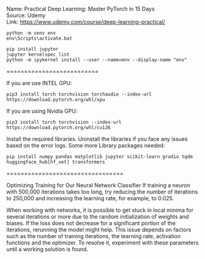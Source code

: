 Name: Practical Deep Learning: Master PyTorch in 15 Days\
Source: Udemy\
Link: https://www.udemy.com/course/deep-learning-practical/

```
python -m venv env
env\Scripts\activate.bat

pip install jupyter
jupyter kernelspec list
python -m ipykernel install --user --name=env --display-name "env"
```
==========================

If you are use INTEL GPU:
```
pip3 install torch torchvision torchaudio --index-url https://download.pytorch.org/whl/xpu
```
If you are using Nvidia GPU:
```
pip3 install torch torchvision --index-url https://download.pytorch.org/whl/cu126
```
Install the required libraries. Uninstall the libraries if you face any issues based on the error logs.
Some more Library packages needed:
```
pip install numpy pandas matplotlib jupyter scikit-learn gradio tqdm huggingface_hub[hf_xet] transformers 
```
=================================




Optimizing Training for Our Neural Network Classifier
If training a neuron with 500,000 iterations takes too long, try reducing the number of iterations to 250,000 and increasing the learning rate, for example, to 0.025.

When working with networks, it is possible to get stuck in local minima for several iterations or more due to the random initialization of weights and biases. If the loss does not decrease for a significant portion of the iterations, rerunning the model might help. This issue depends on factors such as the number of training iterations, the learning rate, activation functions and the optimizer. To resolve it, experiment with these parameters until a working solution is found.

